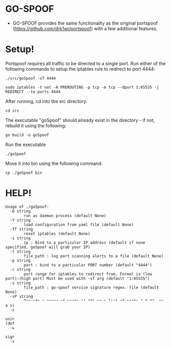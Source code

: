 # GO-SPOOF

- GO-SPOOF provides the same functionality as the original portspoof (https://github.com/drk1wi/portspoof) with a few additional features. 


# Setup!

Portspoof requires all traffic to be directed to a single port. 
Run either of the following commands to setup the iptables rule to redirect to port 4444:

```./src/goSpoof -sT 4444```

```sudo iptables -t nat -A PREROUTING -p tcp -m tcp --dport 1:65535 -j REDIRECT --to-ports 4444```

After running, cd into the src directory.

```cd src```

The executable "goSpoof" should already exist in the directory - if not, rebuild it using the following: 

```go build -o goSpoof```

Run the executable

```./goSpoof```

Move it into bin using the following command: 

```cp ./goSpoof bin```

# HELP!

```
Usage of ./goSpoof:
  -D string
        run as daemon process (default None)
  -Y string
        load configuration from yaml file (default None)
  -fT string
        reset iptables (default None)
  -i string
        ip : Bind to a particular IP address (default if none specified, goSpoof will grab your IP)
  -l string
        file_path : log port scanning alerts to a file (default None)
  -p string
        port : bind to a particular PORT number (default "4444")
  -r string
        port range for iptables to redirect from. Format is (low port):(high port) Must be used with -sT arg (default "1:65535")
  -s string
        file_path : go-spoof service signature regex. file (default None)
  -sP string
        Provide a range of ports (1-10) or a list of ports 1,9,32, or a single port (default "1-65535")
  -sT string
        setup iptables to bind to a single port (bind to this port using -p). Specify specific range of ports to redirect FROM with -r (default None)
  -w string
        specify a number of seconds to wait between sending signatures. Significantly slows down scanning with -sV
  -v string
        be verbose (default None)
```
